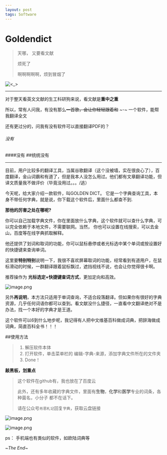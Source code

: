 ```yaml
---
layout: post
tags: Software
---
```

# Goldendict
> 天哪， 又要看文献
>
> 烦死了
>
> 啊啊啊啊啊，烦到冒烟了

![<_>](http://upload-images.jianshu.io/upload_images/10532482-1d99c3ed5169f51a.png)

----

对于整天看英文文献的生工科研狗来说，看文献是**重中之重**

所以，常有人问我，有没有那么~~一首歌，会让你轻轻跟着和~~ \~-\~ 一个软件，能帮我翻译全文

还有更过分的，问我有没有软件可以直接翻译PDF的？


###### 没有
####没有
##统统没有

---

目前，用户比较多的翻译工具，当属谷歌翻译（这个没被墙，实在很良心了），百度翻译，金山词霸和有道了，但是我本人没怎么用过。他们都有文章翻译功能，但译文质量我不做评价（毕竟没用过。。。/逃）

今天呢，给大家介绍一款软件，叫GOLDEN DICT。
它是一个字典查询工具，本身不带任何字典，就是说，你下载这个软件后，里面什么都查不到.

**那他的厉害之处在哪呢?**

你可以自己加载字典文件，你在里面放什么字典，这个软件就可以查什么字典，可以完全依赖于本地文件，不需要联网。当然， 你也可以设置在线搜索，可以去金山，百度等在线字典抓取解释。

他还提供了划词和取词的功能，你可以鼠标悬停或者光标选中某个单词或按设置好的快捷键来查询单词。

这里要**特别特别**说明一下，我很不喜欢屏幕取词的功能，经常看到有道用户，在鼠标滑动的时候，一群翻译跟着鼠标飘过，遮挡视线不说，也会让你觉得很卡啊。

推荐操作为 **光标选定+快捷键查词方式**，更加定向和高效。

![image.png](http://upload-images.jianshu.io/upload_images/10532482-eafdfd5ecfeedc32.png)


另外**再说明**，本方法只适用于单词查询，不适合段落翻译。但如果你有很好的字典资源，几乎任何词语你都可以查到。看文献没什么捷径，一直看中文翻译绝对不是办法，找一个本好的字典才是王道。

这个软件可以6到什么地步呢，我记得有人把中文维基百科做成词典，把辞海做成词典，简直百科全书！！！

##使用方法
>1. 解压软件本体
> 2. 打开软件，单击菜单栏的 编辑-字典-来源，添加字典文件所在的文件夹
> 3. Done！


**敲黑板，划重点**

>这个软件在github有，我也放在了百度云
>
> 此外，还有多年收藏的字典文件，里面有**生物**，**化学**和**医学**专业的词条，各种菌名，小分子 都不在话下。
> 
> 请在公众号`肖恩札记`回复`字典`，获取云盘链接

![image.png](http://upload-images.jianshu.io/upload_images/10532482-313615af3bc23223.png)

![image.png](http://upload-images.jianshu.io/upload_images/10532482-22e7a9b150fc638f.png)


ps： 手机端也有类似的软件，如欧陆词典等

~*The End*~

